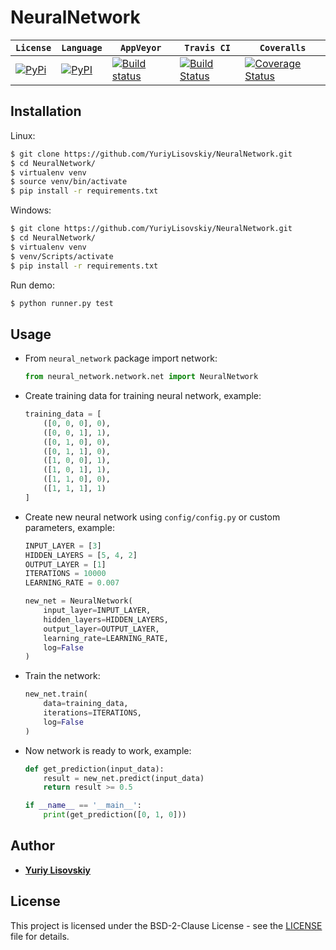 # NeuralNetwork
| **`License`** | **`Language`** | **`AppVeyor`** | **`Travis CI`** | **`Coveralls`** |
|-----------------|---------------------|------------------|-------------------|---------------|
| [![PyPi](https://img.shields.io/pypi/l/Django.svg)](LICENSE) | [![PyPI](https://img.shields.io/badge/python-3.5%2C%203.6-blue.svg)](https://github.com/YuriyLisovskiy/NeuralNetwork) | [![Build status](https://ci.appveyor.com/api/projects/status/5akmau97m3tstmxn?svg=true)](https://ci.appveyor.com/project/YuriyLisovskiy/neuralnetwork) | [![Build Status](https://travis-ci.org/YuriyLisovskiy/NeuralNetwork.svg)](https://github.com/YuriyLisovskiy/NeuralNetwork) | [![Coverage Status](https://coveralls.io/repos/github/YuriyLisovskiy/NeuralNetwork/badge.svg)](https://github.com/YuriyLisovskiy/NeuralNetwork) |
## Installation
Linux:
```bash
$ git clone https://github.com/YuriyLisovskiy/NeuralNetwork.git
$ cd NeuralNetwork/
$ virtualenv venv
$ source venv/bin/activate
$ pip install -r requirements.txt
```
Windows:
```bash
$ git clone https://github.com/YuriyLisovskiy/NeuralNetwork.git
$ cd NeuralNetwork/
$ virtualenv venv
$ venv/Scripts/activate
$ pip install -r requirements.txt
```
Run demo:
```bash
$ python runner.py test
```
## Usage
- From `neural_network` package import network:
	```python
	from neural_network.network.net import NeuralNetwork
	```
- Create training data for training neural network, example:
	```python
	training_data = [
	    ([0, 0, 0], 0),
	    ([0, 0, 1], 1),
	    ([0, 1, 0], 0),
	    ([0, 1, 1], 0),
	    ([1, 0, 0], 1),
	    ([1, 0, 1], 1),
	    ([1, 1, 0], 0),
	    ([1, 1, 1], 1)
	]
	```
- Create new neural network using `config/config.py` or custom parameters, example:
	```python
	INPUT_LAYER = [3]
	HIDDEN_LAYERS = [5, 4, 2]
	OUTPUT_LAYER = [1]
	ITERATIONS = 10000
	LEARNING_RATE = 0.007
	```
	```python
	new_net = NeuralNetwork(
	    input_layer=INPUT_LAYER,
	    hidden_layers=HIDDEN_LAYERS,
	    output_layer=OUTPUT_LAYER,
	    learning_rate=LEARNING_RATE,
	    log=False
	)
	```
- Train the network:
	```python
	new_net.train(
	    data=training_data,
	    iterations=ITERATIONS,
	    log=False
	)
	```
- Now network is ready to work, example:
	```python
	def get_prediction(input_data):
	    result = new_net.predict(input_data)
	    return result >= 0.5
	```
	```python
	if __name__ == '__main__':
	    print(get_prediction([0, 1, 0]))
	```
## Author
- **[Yuriy Lisovskiy](https://github.com/YuriyLisovskiy)**
## License
This project is licensed under the BSD-2-Clause License - see the [LICENSE](LICENSE) file for details.
